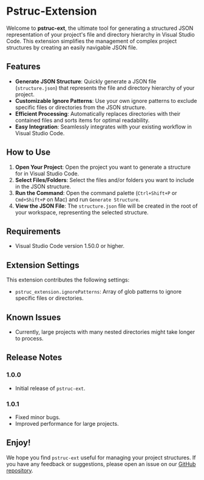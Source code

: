 # Pstruc-Extension

Welcome to **pstruc-ext**, the ultimate tool for generating a structured JSON representation of your project's file and directory hierarchy in Visual Studio Code. This extension simplifies the management of complex project structures by creating an easily navigable JSON file.

## Features

- **Generate JSON Structure**: Quickly generate a JSON file (`structure.json`) that represents the file and directory hierarchy of your project.
- **Customizable Ignore Patterns**: Use your own ignore patterns to exclude specific files or directories from the JSON structure.
- **Efficient Processing**: Automatically replaces directories with their contained files and sorts items for optimal readability.
- **Easy Integration**: Seamlessly integrates with your existing workflow in Visual Studio Code.

## How to Use

1. **Open Your Project**: Open the project you want to generate a structure for in Visual Studio Code.
2. **Select Files/Folders**: Select the files and/or folders you want to include in the JSON structure.
3. **Run the Command**: Open the command palette (`Ctrl+Shift+P` or `Cmd+Shift+P` on Mac) and run `Generate Structure`.
4. **View the JSON File**: The `structure.json` file will be created in the root of your workspace, representing the selected structure.

## Requirements

- Visual Studio Code version 1.50.0 or higher.

## Extension Settings

This extension contributes the following settings:

- `pstruc_extension.ignorePatterns`: Array of glob patterns to ignore specific files or directories.

## Known Issues

- Currently, large projects with many nested directories might take longer to process.

## Release Notes

### 1.0.0

- Initial release of `pstruc-ext`.

### 1.0.1

- Fixed minor bugs.
- Improved performance for large projects.

## Enjoy!

We hope you find `pstruc-ext` useful for managing your project structures. If you have any feedback or suggestions, please open an issue on our [GitHub repository](https://github.com/nachokhan/pstruc-vscode-extension).
